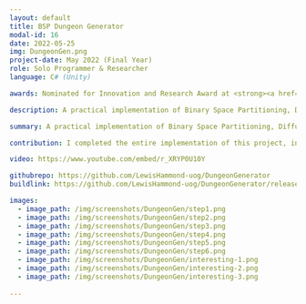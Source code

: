 ```yaml
---
layout: default
title: BSP Dungeon Generator
modal-id: 16
date: 2022-05-25
img: DungeonGen.png
project-date: May 2022 (Final Year)
role: Solo Programmer & Researcher 
language: C# (Unity)

awards: Nominated for Innovation and Research Award at <strong><a href="https://comx.uogs.co.uk/22/awards/">COMX</a></strong> end of year show

description: A practical implementation of Binary Space Partitioning, Diffusion Limited Aggregation and Dykstra Maps to create a procedurally generated dungeon. The application allows the tweaking of the dungeon bounds, cell size, corridors, number of iterations and DLA particle count. This was created as part of my Universtiy Independent Research Project, the report that preceded the creation of this implementation can be read at <a target="_blank" href="docs/DungeonGen/IRP.pdf">An Investigation into Methods for Procedural Dungeon Generation for Roguelike Games</a>

summary: A practical implementation of Binary Space Partitioning, Diffusion Limited Aggregation and Dykstra Maps to create a procedurally generated dungeon.

contribution: I completed the entire implementation of this project, including the preceding report that informed my design desisions<br>Features Implemented:<ul><li>Binary Space Partitoning to divide cells and generate corridors</li><li>Diffusion Limited Aggregation to destroy room walls</li><li>Dykstra Maps to generate distance visualization</li><li>Dykstra Pathfinding for shortest route</li><li>Customiztion and Explaination UI</li></ul>

video: https://www.youtube.com/embed/r_XRYP0U10Y

githubrepo: https://github.com/LewisHammond-uog/DungeonGenerator
buildlink: https://github.com/LewisHammond-uog/DungeonGenerator/releases/tag/Sumbission

images:
  - image_path: /img/screenshots/DungeonGen/step1.png
  - image_path: /img/screenshots/DungeonGen/step2.png
  - image_path: /img/screenshots/DungeonGen/step3.png
  - image_path: /img/screenshots/DungeonGen/step4.png
  - image_path: /img/screenshots/DungeonGen/step5.png
  - image_path: /img/screenshots/DungeonGen/step6.png
  - image_path: /img/screenshots/DungeonGen/interesting-1.png
  - image_path: /img/screenshots/DungeonGen/interesting-2.png
  - image_path: /img/screenshots/DungeonGen/interesting-3.png
  
---
```


